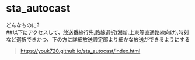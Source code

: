 # sta_autocast
  どんなものに?  
  ##以下にアクセスして、放送番線行先,路線選択(湘新,上東等直通路線向け),時刻など選択できかつ、下の方に詳細放送設定部より細かな放送ができるようにする
>https://youk720.github.io/sta_autocast/index.html
